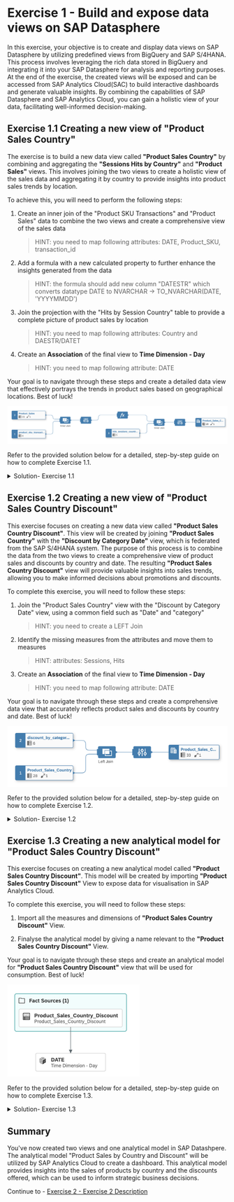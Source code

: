 # Exercise 1 - Build and expose data views on SAP Datasphere

In this exercise, your objective is to create and display data views on SAP Datasphere by utilizing predefined views from BigQuery and SAP S/4HANA. This process involves leveraging the rich data stored in BigQuery and integrating it into your SAP Datasphere for analysis and reporting purposes. At the end of the exercise, the created views will be exposed and can be accessed from SAP Analytics Cloud(SAC) to build interactive dashboards and generate valuable insights. By combining the capabilities of SAP Datasphere and SAP Analytics Cloud, you can gain a holistic view of your data, facilitating well-informed decision-making.


## Exercise 1.1 Creating a new view of "Product Sales Country"

The exercise is to build a new data view called **"Product Sales Country"** by combining and aggregating the **"Sessions Hits by Country"** and **"Product Sales"** views. This involves joining the two views to create a holistic view of the sales data and aggregating it by country to provide insights into product sales trends by location.

To achieve this, you will need to perform the following steps:

1. Create an inner join of the "Product SKU Transactions" and "Product Sales" data to combine the two views and create a comprehensive view of the sales data
   >HINT: you need to map following attributes: DATE, Product_SKU, transaction_id
2. Add a formula with a new calculated property to further enhance the insights generated from the data
   >HINT: the formula should add new column "DATESTR" which converts datatype DATE to NVARCHAR -> TO_NVARCHAR(DATE, 'YYYYMMDD')
3. Join the projection with the "Hits by Session Country" table to provide a complete picture of product sales by location
   >HINT: you need to map following attributes: Country and DAESTR/DATET
4. Create an **Association** of the final view to **Time Dimension - Day**
   >HINT: you need to map following attribute: DATE

Your goal is to navigate through these steps and create a detailed data view that effectively portrays the trends in product sales based on geographical locations. Best of luck!

![New View](images/V_Product_Sales_Country.png)

Refer to the provided solution below for a detailed, step-by-step guide on how to complete Exercise 1.1.
<details>
  <summary>Solution- Exercise 1.1</summary>

1. 👉 Open your [SAP Datasphere](https://a4d7e443-c962-4380-a0cb-53e3d6aca317.ap11.hcs.cloud.sap/dwaas-ui/index.html#/home) using the provided credentials.

      Your user is associated with unique space (TECHED_\<USER_NO>) where you can work and create your data artifacts. 

      ![New View](images/SAPDatashpere.png)

2. 👉 Go to SAP Datasphere Data Builder and create New Graphical View

      ![New View](images/V_Data_Builder.png)

3. 👉 Navigate to the **Shared Objects** from Repository, expand the views and drag and drop the following 3 views into the canvas
      - product_sku_transactions_view
      - Product_Sales
      - hits_sessions_country_view

      ![New View](images/View1.png)

4. 👉 Drag and move **product_sku_transaction_view** on top of **Product_Sales** to create a **JOIN**

      ![Join](images/join1.png)

5. 👉 Define the following **JOIN** conditions:
    
      - Join Type: *Inner*
      - Mappings (see screenshot below): DATE->DATE, Product_SKU->Product_SKU, transaction_id->transaction_id

      ![Join](images/join1map.png)

6. 👉 Keep the Projection columns unchanged
   
7. 👉 Add new **Calculated Column** (see screenshot below)

      ![Join](images/cc_column.png)

8. 👉 The idea of the calculated column is to have an additional DATE field with *String* data type, which is required for the next join. Add the following properties to the calculated column.
      - Business Name: *DATESTR*
      - Technical Name: *DATESTR*
      - Data Type: *String*
      - Lenght: *10*
      - Expression: *TO_NVARCHAR(DATE, 'YYYYMMDD')*

      ![Join](images/cc_column_properties.png)

9. 👉 Drag and move **Calculated Column** on top of **hits_session_country_view** to create the second **JOIN**
   
      ![Join](images/join2.png)

10. 👉 Define the following **JOIN** conditions:
    
      - Join Type: *Inner*
      - Mappings (see screenshot): DATESTR->DATET, Country->Country

      ![Join](images/join2map.png)

11. 👉 Finalyse the view by giving a name, semantic type and expose for consumption
    
    - Business Name: *Product_Sales_Country*
    - Technical Name: *Product_Sales_Country*
    - Semantic Usage: *Fact*
    - Expose for Consumption: *On*
   
      ![Join](images/finalview1.png)

12. 👉 Create a new **Association**, search for the *"Time Dimension - Day"* and add it as a target.
    
      ![Join](images/association2.png)

13. 👉 Create the following mapping: **DATE->Date**
    
      ![Join](images/assoc_mapping2.png)

14. 👉 Save and deploy the **Product_Sales_Country** view
    
      ![Save](images/SaveView.png)

</details>

## Exercise 1.2 Creating a new view of "Product Sales Country Discount"
This exercise focuses on creating a new data view called **"Product Sales Country Discount"**. This view will be created by joining **"Product Sales Country"** with the **"Discount by Category Date"** view, which is federated from the SAP S/4HANA system. The purpose of this process is to combine the data from the two views to create a comprehensive view of product sales and discounts by country and date. The resulting **"Product Sales Country Discount"** view will provide valuable insights into sales trends, allowing you to make informed decisions about promotions and discounts.

To complete this exercise, you will need to follow these steps:

1. Join the "Product Sales Country" view with the "Discount by Category Date" view, using a common field such as "Date" and "category"
   >HINT: you need to create a LEFT Join
2. Identify the missing measures from the attributes and move them to measures
   >HINT: attributes: Sessions, Hits
3. Create an **Association** of the final view to **Time Dimension - Day**
   >HINT: you need to map following attribute: DATE

Your goal is to navigate through these steps and create a comprehensive data view that accurately reflects product sales and discounts by country and date. Best of luck!

![New View](images/V_Product_Sales_Country_Discount.png)

Refer to the provided solution below for a detailed, step-by-step guide on how to complete Exercise 1.2.
<details>
  <summary>Solution- Exercise 1.2</summary>
1. 👉 Go to **SAP Datasphere Data Builder** and create **New Graphical View**
    
![New View](images/V_Data_Builder.png)

2. 👉 Open the **Shared Objects** from Repository, expand the views and drag and drop the **"discount_by_category_date_view"** into the canvas.

3. 👉 Open the **Views** from the Repository and drop the **"Product_Sales_Country"** view into the canvas.
   
    ![New View](images/view2tables.png)

4. 👉 Drag and move **discount_by_category_date_view** on top of **Product_Sales_Country** to create a **JOIN**
   
    ![Join](images/join3.png)


5. 👉 Define the following **JOIN** conditions:
    
    - Join Type: *Left*
    - Mappings (see screenshot): Date->Date, Product_Category_Enhanced_Ecommerce->category
   
    ![Join](images/join3map.png)


6. 👉 Keep the Projection columns unchanged

7. 👉 Finalyse the view by giving a name, semantic type and expose for consumption
    
    - Business Name: *Product_Sales_Country_Discount*
    - Technical Name: *Product_Sales_Country_Discount*
    - Semantic Usage: *Fact*
    - Expose for Consumption: *On*
   
    ![Join](images/finalview2.png)

8. 👉 Move **Sessions** and **Hits** attributes to **Measures**
    
    ![Join](images/att_meas.png)


9. 👉 Create a new **Association**, search for the *"Time Dimension - Day"* and add it as a target.
    
    ![Join](images/association2.png)

10. 👉 Create the following mapping: **DATE->Date**
    
    ![Join](images/assoc_mapping2.png)

11. 👉 Save and deploy the **Product_Sales_Country_Discount** view
    
    ![Save](images/SaveView.png)
</details>

## Exercise 1.3 Creating a new analytical model for "Product Sales Country Discount"
This exercise focuses on creating a new analytical model called **"Product Sales Country Discount"**. This model will be created by importing **"Product Sales Country Discount"** View to expose data for visualisation in SAP Analytics Cloud.

To complete this exercise, you will need to follow these steps:
1. Import all the measures and dimensions of  **"Product Sales Country Discount"** View.

2. Finalyse the analytical model by giving a name relevant to the **"Product Sales Country Discount"** View.

Your goal is to navigate through these steps and create an analytical model for **"Product Sales Country Discount"** view that will be used for consumption. Best of luck!

![New View](images/finalmodel.png)

Refer to the provided solution below for a detailed, step-by-step guide on how to complete Exercise 1.3.
<details>
  <summary>Solution- Exercise 1.3</summary>
1. 👉 Go to **SAP Datasphere Data Builder** and create **New Analytical Model**

![New AM](images/NewAnalyticalModel.png)

2. 👉 Open the **Views** from the Repository and drop the **"Product_Sales_Country_Discount"** view into the canvas.

      ![Model](images/NewModel.png)

3. 👉 In the **Select Properties To Be Copied**, check the **Add all attributes to analytic model**, **Add all measures to analytic model** and **Associated Dimensions** checkbox and Click on **Import**

4. 👉 Finalyse the analytical model by giving a name
    
    - Business Name: *AM_Product_Sales_Country_Discount*
    - Technical Name: *AM_Product_Sales_Country_Discount*

      ![Model](images/ModelName.png)

5. 👉 Save and deploy the **AM_Product_Sales_Country_Discount** analytical model

      ![Model](images/SaveDeploy.png)
</details>

## Summary

You've now created two views and one analytical model in SAP Datashpere. The analytical model "Product Sales by Country and Discount" will be utilized by SAP Analytics Cloud to create a dashboard. This analytical model provides insights into the sales of products by country and the discounts offered, which can be used to inform strategic business decisions.

Continue to - [Exercise 2 - Exercise 2 Description](../ex2/README.md)

